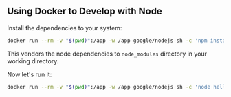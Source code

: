 ## Using Docker to Develop with Node

Install the dependencies to your system:

```sh
docker run --rm -v "$(pwd)":/app -w /app google/nodejs sh -c 'npm install'
```

This vendors the node dependencies to `node_modules` directory in your working directory. 

Now let's run it:

```sh
docker run --rm -v "$(pwd)":/app -w /app google/nodejs sh -c 'node hello.js'
```
